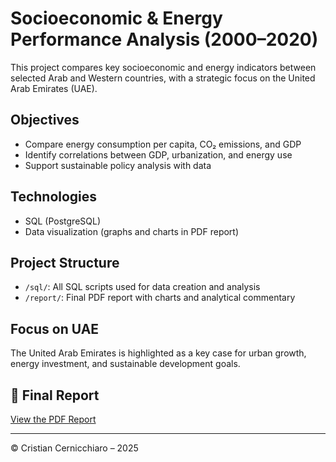 # Socioeconomic & Energy Performance Analysis (2000–2020)

This project compares key socioeconomic and energy indicators between selected Arab and Western countries, with a strategic focus on the United Arab Emirates (UAE).

##  Objectives
- Compare energy consumption per capita, CO₂ emissions, and GDP
- Identify correlations between GDP, urbanization, and energy use
- Support sustainable policy analysis with data

##  Technologies
- SQL (PostgreSQL)
- Data visualization (graphs and charts in PDF report)

##  Project Structure
- `/sql/`: All SQL scripts used for data creation and analysis
- `/report/`: Final PDF report with charts and analytical commentary

##  Focus on UAE
The United Arab Emirates is highlighted as a key case for urban growth, energy investment, and sustainable development goals.

## 📎 Final Report
[ View the PDF Report](./report/Performance_Energetiche_e_Socioeconomiche.pdf)

---

© Cristian Cernicchiaro – 2025
